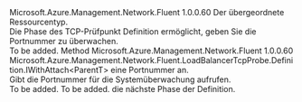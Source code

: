 <Type Name="IWithPort&lt;ParentT&gt;" FullName="Microsoft.Azure.Management.Network.Fluent.LoadBalancerTcpProbe.Definition.IWithPort&lt;ParentT&gt;">
  <TypeSignature Language="C#" Value="public interface IWithPort&lt;ParentT&gt;" />
  <TypeSignature Language="ILAsm" Value=".class public interface auto ansi abstract IWithPort`1&lt;ParentT&gt;" />
  <TypeSignature Language="DocId" Value="T:Microsoft.Azure.Management.Network.Fluent.LoadBalancerTcpProbe.Definition.IWithPort`1" />
  <TypeSignature Language="VB.NET" Value="Public Interface IWithPort(Of ParentT)" />
  <TypeSignature Language="F#" Value="type IWithPort&lt;'ParentT&gt; = interface" />
  <AssemblyInfo>
    <AssemblyName>Microsoft.Azure.Management.Network.Fluent</AssemblyName>
    <AssemblyVersion>1.0.0.60</AssemblyVersion>
  </AssemblyInfo>
  <TypeParameters>
    <TypeParameter Name="ParentT" />
  </TypeParameters>
  <Interfaces />
  <Docs>
    <typeparam name="ParentT">Der übergeordnete Ressourcentyp.</typeparam>
    <summary>
            Die Phase des TCP-Prüfpunkt Definition ermöglicht, geben Sie die Portnummer zu überwachen.
            </summary>
    <remarks>To be added.</remarks>
  </Docs>
  <Members>
    <Member MemberName="WithPort">
      <MemberSignature Language="C#" Value="public Microsoft.Azure.Management.Network.Fluent.LoadBalancerTcpProbe.Definition.IWithAttach&lt;ParentT&gt; WithPort (int port);" />
      <MemberSignature Language="ILAsm" Value=".method public hidebysig newslot virtual instance class Microsoft.Azure.Management.Network.Fluent.LoadBalancerTcpProbe.Definition.IWithAttach`1&lt;!ParentT&gt; WithPort(int32 port) cil managed" />
      <MemberSignature Language="DocId" Value="M:Microsoft.Azure.Management.Network.Fluent.LoadBalancerTcpProbe.Definition.IWithPort`1.WithPort(System.Int32)" />
      <MemberSignature Language="VB.NET" Value="Public Function WithPort (port As Integer) As IWithAttach(Of ParentT)" />
      <MemberSignature Language="F#" Value="abstract member WithPort : int -&gt; Microsoft.Azure.Management.Network.Fluent.LoadBalancerTcpProbe.Definition.IWithAttach&lt;'ParentT&gt;" Usage="iWithPort.WithPort port" />
      <MemberType>Method</MemberType>
      <AssemblyInfo>
        <AssemblyName>Microsoft.Azure.Management.Network.Fluent</AssemblyName>
        <AssemblyVersion>1.0.0.60</AssemblyVersion>
      </AssemblyInfo>
      <ReturnValue>
        <ReturnType>Microsoft.Azure.Management.Network.Fluent.LoadBalancerTcpProbe.Definition.IWithAttach&lt;ParentT&gt;</ReturnType>
      </ReturnValue>
      <Parameters>
        <Parameter Name="port" Type="System.Int32" />
      </Parameters>
      <Docs>
        <param name="port">eine Portnummer an.</param>
        <summary>
            Gibt die Portnummer für die Systemüberwachung aufrufen.
            </summary>
        <returns>To be added.</returns>
        <remarks>To be added.</remarks>
        <return>die nächste Phase der Definition.</return>
      </Docs>
    </Member>
  </Members>
</Type>